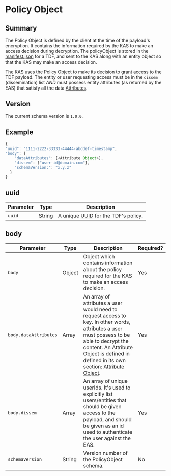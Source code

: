 # Policy Object


## Summary
The Policy Object is defined by the client at the time of the payload's encryption. It contains the information required by the KAS to make an access decision during decryption.  The policyObject is stored in the [manifest.json](manifest-json.md) for a TDF, and sent to the KAS along with an entity object so that the KAS may make an access decision.

The KAS uses the Policy Object to make its decision to grant access to the TDF payload.  The entity or user requesting access must be in the `dissem` (dissemination) list _AND_ must possess  entity attributes (as returned by the EAS) that satisfy all the data [Attributes](AttributeObject.md).

## Version

The current schema version is `1.0.0`.

## Example

```javascript
{
"uuid": "1111-2222-33333-44444-abddef-timestamp",
"body": {
    "dataAttributes": [<Attribute Object>],
    "dissem": ["user-id@domain.com"],
    "schemaVersion:": "x.y.z"
  }
}
```

## uuid

|Parameter|Type|Description|
|---|---|---|
|`uuid`|String|A unique [UUID](https://en.wikipedia.org/wiki/Universally_unique_identifier) for the TDF's policy.|


## body

|Parameter|Type|Description|Required?|
|---|---|---|---|
|`body`|Object|Object which contains information about the policy required for the KAS to make an access decision.|Yes|
|`body.dataAttributes`|Array|An array of attributes a user would need to request access to key. In other words, attributes a user must possess to be able to decrypt the content. An Attribute Object is defined in defined in its own section: [Attribute Object](AttributeObject.md).|Yes|
|`body.dissem`|Array|An array of unique userIds. It's used to explicitly list users/entities that should be given access to the payload, and should be given as an id used to authenticate the user against the EAS.|Yes|
|`schemaVersion`|String|Version number of the PolicyObject schema.|No|
